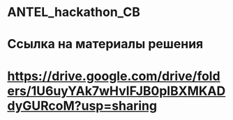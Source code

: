 # ANTEL_hackathon_CB

# Ссылка на материалы решения
# https://drive.google.com/drive/folders/1U6uyYAk7wHvIFJB0plBXMKADdyGURcoM?usp=sharing
